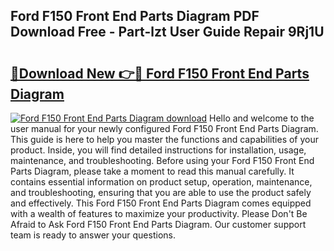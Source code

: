 ## Ford F150 Front End Parts Diagram PDF Download Free - Part-lzt User Guide Repair 9Rj1U

# <h2><a href="http://dfqn39.blite.top/?on=Ford+F150+Front+End+Parts+Diagram">🔗Download New 👉🔴 Ford F150 Front End Parts Diagram</a></h2>

[![Ford F150 Front End Parts Diagram download](https://i.imgur.com/lujVjoI.png)](http://dfqn39.blite.top/?on=Ford+F150+Front+End+Parts+Diagram)
Hello and welcome to the user manual for your newly configured Ford F150 Front End Parts Diagram. This guide is here to help you master the functions and capabilities of your product. Inside, you will find detailed instructions for installation, usage, maintenance, and troubleshooting. Before using your Ford F150 Front End Parts Diagram, please take a moment to read this manual carefully. It contains essential information on product setup, operation, maintenance, and troubleshooting, ensuring that you are able to use the product safely and effectively. This Ford F150 Front End Parts Diagram comes equipped with a wealth of features to maximize your productivity. Please Don't Be Afraid to Ask Ford F150 Front End Parts Diagram. Our customer support team is ready to answer your questions.
